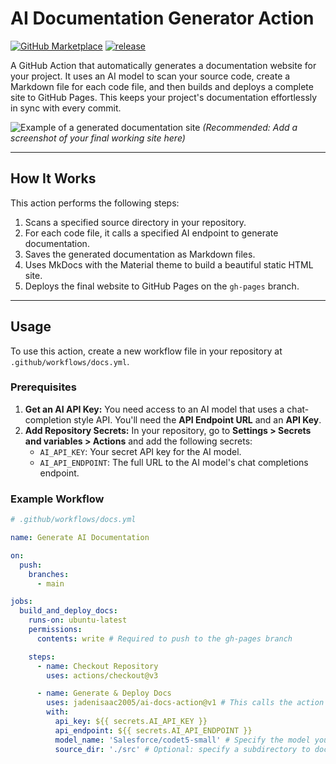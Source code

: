 # AI Documentation Generator Action

[![GitHub Marketplace](https://img.shields.io/badge/Marketplace-AI--Docs--Action-blue?logo=github&style=flat-square)](https://github.com/marketplace/actions/ai-documentation-generator)
[![release](https://img.shields.io/github/v/release/jadenisaac2005/ai-docs-action?style=flat-square)](https://github.com/jadenisaac2005/ai-docs-action/releases)

A GitHub Action that automatically generates a documentation website for your project. It uses an AI model to scan your source code, create a Markdown file for each code file, and then builds and deploys a complete site to GitHub Pages. This keeps your project's documentation effortlessly in sync with every commit.

![Example of a generated documentation site](https://user-images.githubusercontent.com/your-image-url-here.png)
*(Recommended: Add a screenshot of your final working site here)*

---
## How It Works

This action performs the following steps:
1.  Scans a specified source directory in your repository.
2.  For each code file, it calls a specified AI endpoint to generate documentation.
3.  Saves the generated documentation as Markdown files.
4.  Uses MkDocs with the Material theme to build a beautiful static HTML site.
5.  Deploys the final website to GitHub Pages on the `gh-pages` branch.

---
## Usage

To use this action, create a new workflow file in your repository at `.github/workflows/docs.yml`.

### Prerequisites

1.  **Get an AI API Key:** You need access to an AI model that uses a chat-completion style API. You'll need the **API Endpoint URL** and an **API Key**.
2.  **Add Repository Secrets:** In your repository, go to **Settings > Secrets and variables > Actions** and add the following secrets:
    * `AI_API_KEY`: Your secret API key for the AI model.
    * `AI_API_ENDPOINT`: The full URL to the AI model's chat completions endpoint.

### Example Workflow
```yaml
# .github/workflows/docs.yml

name: Generate AI Documentation

on:
  push:
    branches:
      - main

jobs:
  build_and_deploy_docs:
    runs-on: ubuntu-latest
    permissions:
      contents: write # Required to push to the gh-pages branch

    steps:
      - name: Checkout Repository
        uses: actions/checkout@v3

      - name: Generate & Deploy Docs
        uses: jadenisaac2005/ai-docs-action@v1 # This calls the action
        with:
          api_key: ${{ secrets.AI_API_KEY }}
          api_endpoint: ${{ secrets.AI_API_ENDPOINT }}
          model_name: 'Salesforce/codet5-small' # Specify the model your endpoint uses
          source_dir: './src' # Optional: specify a subdirectory to document
